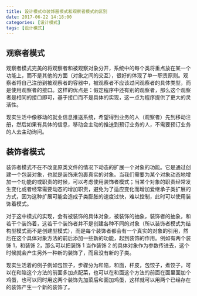 ```yaml
---
title: 设计模式の装饰器模式和观察者模式的区别
date: 2017-06-22 14:18:00
categories: [设计模式]
tags: [设计模式]
---
```


## 观察者模式

观察者模式完美的将观察者和被观察对象分开，系统中的每个类将重点放在某一个功能上，而不是其他的方面（对象之间的交互），很好的体现了单一职责原则。观察者将自己注册到被观察者的容器中，被观察者不应该过问观察者的具体类型，而是使用观察者的接口。这样的优点是：假定程序中还有别的观察者，那么这个观察者是相同的接口即可，基于接口而不是具体的实现，这一点为程序提供了更大的灵活性。

现实生活中像移动的就业信息推送系统，希望得到业务的人（观察者）先到移动注册，然后如果有具体的信息，移动会主动的推送到预订业务的人，不需要预订业务的人去主动询问。

## 装饰者模式

装饰者模式不在不改变原类文件的情况下动态的扩展一个对象的功能。它是通过创建一个包装对象，也就是装饰来包裹真实的对象。当我们需要为某个对象动态地增加一个功能的或职责的时候，可以考虑使用装饰者模式；当某个对象的职责经常发生变化或者经常需要动态的增加职责，避免为了适应变化而增加爱继承子类扩展的方式，因为这种扩展可能会造成子类膨胀的速度过快，难以控制，此时可以使用装饰着模式。

对于这中模式的实现，会有被装饰的具体对象，被装饰的抽象，装饰者的抽象，和若干个装饰着，这若干个装饰者并不是创建各种不同的对象（所以装饰者模式为结构型模式而不是创建型模式），而是每个装饰者都会有一个真实的对象的引用，然后在这个具体对象方法的前后添加一些新的功能，起到装饰的作用。例如有两个装饰 1，和装饰 2，那么可以把装饰 1 当作装饰 2 的具体对象作为参数传进去，这个时候就会产生另外一种新的装饰了，而且没有新的子类。

现实生活着的例子例如包饺子，步骤分为和陷，和面，杆皮，包饺子，煮饺子，可以在和陷这个方法的前面多加点配菜，也可以在和面这个方法的前面在面里面加个鸡蛋，也可以同时用这两个装饰先加菜后和面加鸡蛋，这样就可以用两个已经存在的装饰产生一个新的装饰了。
